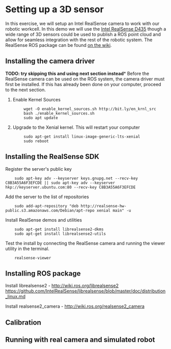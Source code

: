 # Setting up a 3D sensor

In this exercise, we will setup an Intel RealSense camera to work with our robotic workcell. In this demo we will use the [Intel RealSense D435](https://software.intel.com/en-us/realsense/d400) though a wide range of 3D sensors could be used to publish a ROS point cloud and allow for seamless integration with the rest of the robotic system. The RealSense ROS package can be found [on the wiki](http://wiki.ros.org/RealSense).


## Installing the camera driver

**TODO: try skipping this  and using next section instead***
Before the RealSense camera can be used on the ROS system, the camera driver must first be installed. If this has already been done on your computer, proceed to the next section.

1. Enable Kernel Sources

```
        wget -O enable_kernel_sources.sh http://bit.ly/en_krnl_src
        bash ./enable_kernel_sources.sh
        sudo apt update
```

2. Upgrade to the Xenial kernel. This will restart your computer
```
        sudo apt-get install linux-image-generic-lts-xenial
        sudo reboot
```

## Installing the RealSense SDK

 Register the server's public key
```
    sudo apt-key adv --keyserver keys.gnupg.net --recv-key C8B3A55A6F3EFCDE || sudo apt-key adv --keyserver hkp://keyserver.ubuntu.com:80 --recv-key C8B3A55A6F3EFCDE
```

 Add the server to the list of repositories

```
    sudo add-apt-repository "deb http://realsense-hw-public.s3.amazonaws.com/Debian/apt-repo xenial main" -u
```

Install RealSense demos and utilities
```
    sudo apt-get install librealsense2-dkms
    sudo apt-get install librealsense2-utils
```

Test the install by connecting the RealSense camera and running the viewer utility in the terminal.
```
    realsense-viewer
```


## Installing ROS package

Install librealsense2 - http://wiki.ros.org/librealsense2
https://github.com/IntelRealSense/librealsense/blob/master/doc/distribution_linux.md

Install realsense2_camera - http://wiki.ros.org/realsense2_camera

## Calibration



## Running with  real camera and simulated robot